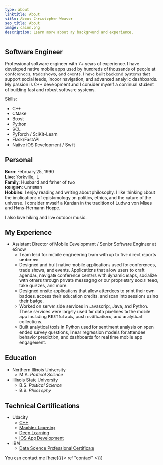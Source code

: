 ```yaml
---
type: about
linktitle: About
title: About Christopher Weaver
seo_title: About
image: cainn.png
description: Learn more about my background and experience.
---
```


## Software Engineer

Professional software engineer with 7+ years of experience. I have developed native mobile apps used by hundreds of thousands of people at conferences, tradeshows, and events. I have built backend systems that support social feeds, indoor navigation, and advanced analytic dashboards. My passion is C++ development and I consider myself a continual student of building fast and robust software systems. 

Skills:

* C++ 
* CMake
* Boost
* Python
* SQL
* PyTorch / SciKit-Learn
* Flask/FastAPI
* Native iOS Development / Swift

## Personal

**Born**: February 25, 1990  
**Live**: Yorkville, IL  
**Family**: Husband and father of two  
**Religion**: Christian  
**Hobbies**: I enjoy reading and writing about philosophy. I like thinking about the implications of epistomology on politics, ethics, and the nature of the universe. I consider myself a Kantian in the tradition of Ludwig von Mises and Hans-Hermann Hoppe. 

I also love hiking and live outdoor music.

## My Experience

* Assistant Director of Mobile Development / Senior Software Engineer at eShow
    * Team lead for mobile engineering team with up to five direct reports under me
    * Designed and built native mobile applications used for conferences, trade shows, and events. Applications that allow users to craft agendas, navigate conference centers with dynamic maps, socialize with others through private messaging or our proprietary social feed, take quizzes, and more.
    * Designed onsite applications that allow attendees to print their own badges, access their education credits, and scan into sessions using their badge.
    * Worked on server side services in Javascript, Java, and Python. These services were largely used for data pipelines to the mobile app including RESTful apis, push notifications, and analytical collections.
    * Built analytical tools in Python used for sentiment analysis on open ended survey questions, linear regression models for attendee behavior prediction, and dashboards for real time mobile app engagement.

## Education

* Northern Illinois University
    * M.A. *Political Science*
* Illinois State University
    * B.S. *Political Science*
    * B.S. *Philosophy*

## Technical Certifications

* Udacity
    * [C++](https://www.udacity.com/course/c-plus-plus-nanodegree--nd213)
    * [Machine Learning](https://www.udacity.com/course/aws-machine-learning-engineer-nanodegree--nd189)
    * [Deep Learning](https://www.udacity.com/course/deep-learning-nanodegree--nd101)
    * [iOS App Development](https://www.udacity.com/course/ios-developer-nanodegree--nd003)
* IBM
    * [Data Science Professional Certificate](https://www.coursera.org/professional-certificates/ibm-data-science?utm_medium=sem&utm_source=gg&utm_campaign=B2C_NAMER_ibm-data-science_ibm_FTCOF_professional-certificates_country-US-country-CA&campaignid=1876641588&adgroupid=117357906417&device=c&keyword=&matchtype=&network=g&devicemodel=&adposition=&creativeid=507196710149&hide_mobile_promo&gad_source=1&gclid=CjwKCAjwtqmwBhBVEiwAL-WAYaJA86A7LSJJM5htxnUh2NpGMNk6xa240vkj9siSPO_RRTMuK9c5mxoCBm4QAvD_BwE)

You can contact me [here]({{< ref "contact" >}})
